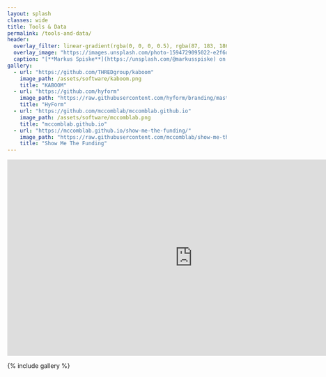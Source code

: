 ```yaml
---
layout: splash
classes: wide
title: Tools & Data
permalink: /tools-and-data/
header:
  overlay_filter: linear-gradient(rgba(0, 0, 0, 0.5), rgba(87, 183, 186, 0.5))
  overlay_image: "https://images.unsplash.com/photo-1594729095022-e2f6d2eece9c?ixlib=rb-1.2.1&ixid=MnwxMjA3fDB8MHxwaG90by1wYWdlfHx8fGVufDB8fHx8&auto=format&fit=crop&w=1771&q=80"
  caption: "[**Markus Spiske**](https://unsplash.com/@markusspiske) on [*Unsplash*](https://unsplash.com)"
gallery:
  - url: "https://github.com/THREDgroup/kaboom"
    image_path: /assets/software/kaboom.png
    title: "KABOOM"
  - url: "https://github.com/hyform"
    image_path: "https://raw.githubusercontent.com/hyform/branding/master/LOGO/PNG/Hyform-07.png"
    title: "HyForm"
  - url: "https://github.com/mccomblab/mccomblab.github.io"
    image_path: /assets/software/mccomblab.png
    title: "mccomblab.github.io"
  - url: "https://mccomblab.github.io/show-me-the-funding/"
    image_path: "https://raw.githubusercontent.com/mccomblab/show-me-the-funding/master/assets/screenshot.png"
    title: "Show Me The Funding"
---
```


<iframe
	src="https://cmudrc-demo-explorer.hf.space"
	frameborder="0"
	width="850"
	height="450"
></iframe>


{% include gallery %}

<script src="/assets/javascript/fix-hf-gradio.js" defer></script>
